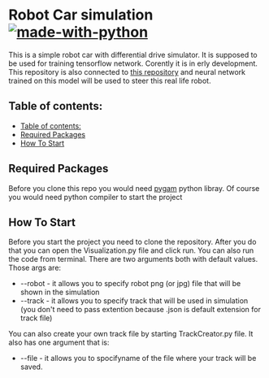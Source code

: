 # Robot Car simulation [![made-with-python](https://img.shields.io/badge/Made%20with-Python-1f425f.svg)](https://www.python.org/)
This is a simple robot car with differential drive simulator. It is supposed to be used for training tensorflow network. Corently it is in erly development. This repository is also connected to [this repository](https://github.com/mikic202/RobotCar) and neural network trained on this model will be used to steer this real life robot.

## Table of contents:
  - [Table of contents:](#table-of-contents)
  - [Required Packages](#required-packages)
  - [How To Start](#how-to-start)

## Required Packages

Before you clone this repo you would need [pygam](https://www.pygame.org/news) python libray. Of course you would need python compiler to start the project

## How To Start

Before you start the project you need to clone the repository. After you do that you can open the Visualization.py file and click run. You can also run the code from terminal. There are two arguments both with default values. Those args are:
-  --robot - it allows you to specify robot png (or jpg) file that will be shown in the simulation
-  --track - it allows you to specify track that will be used in simulation (you don't need to pass extention because .json is default extension for track file)

You can also create your own track file by starting TrackCreator.py file. It also has one argument that is:
-  --file - it allows you to spocifyname of the file where your track will be saved.

